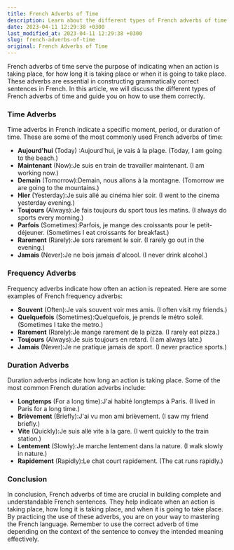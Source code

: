 ```yaml
---
title: French Adverbs of Time
description: Learn about the different types of French adverbs of time and how to use them correctly.
date: 2023-04-11 12:29:38 +0300
last_modified_at: 2023-04-11 12:29:38 +0300
slug: french-adverbs-of-time
original: French Adverbs of Time
---
```

French adverbs of time serve the purpose of indicating when an action is taking place, for how long it is taking place or when it is going to take place. These adverbs are essential in constructing grammatically correct sentences in French. In this article, we will discuss the different types of French adverbs of time and guide you on how to use them correctly.

### Time Adverbs

Time adverbs in French indicate a specific moment, period, or duration of time. These are some of the most commonly used French adverbs of time:

- **Aujourd'hui** (Today) :Aujourd'hui, je vais à la plage. (Today, I am going to the beach.)
- **Maintenant** (Now):Je suis en train de travailler maintenant. (I am working now.)
- **Demain** (Tomorrow):Demain, nous allons à la montagne. (Tomorrow we are going to the mountains.)
- **Hier** (Yesterday):Je suis allé au cinéma hier soir. (I went to the cinema yesterday evening.)
- **Toujours** (Always):Je fais toujours du sport tous les matins. (I always do sports every morning.)
- **Parfois** (Sometimes):Parfois, je mange des croissants pour le petit-déjeuner. (Sometimes I eat croissants for breakfast.)
- **Rarement** (Rarely):Je sors rarement le soir. (I rarely go out in the evening.)
- **Jamais** (Never):Je ne bois jamais d'alcool. (I never drink alcohol.)

### Frequency Adverbs

Frequency adverbs indicate how often an action is repeated. Here are some examples of French frequency adverbs:

- **Souvent** (Often):Je vais souvent voir mes amis. (I often visit my friends.)
- **Quelquefois** (Sometimes):Quelquefois, je prends le métro soleil. (Sometimes I take the metro.)
- **Rarement** (Rarely):Je mange rarement de la pizza. (I rarely eat pizza.)
- **Toujours** (Always):Je suis toujours en retard. (I am always late.)
- **Jamais** (Never):Je ne pratique jamais de sport. (I never practice sports.)

### Duration Adverbs

Duration adverbs indicate how long an action is taking place. Some of the most common French duration adverbs include:

- **Longtemps** (For a long time):J'ai habité longtemps à Paris. (I lived in Paris for a long time.)
- **Brièvement** (Briefly):J'ai vu mon ami brièvement. (I saw my friend briefly.)
- **Vite** (Quickly):Je suis allé vite à la gare. (I went quickly to the train station.)
- **Lentement** (Slowly):Je marche lentement dans la nature. (I walk slowly in nature.)
- **Rapidement** (Rapidly):Le chat court rapidement. (The cat runs rapidly.)

### Conclusion

In conclusion, French adverbs of time are crucial in building complete and understandable French sentences. They help indicate when an action is taking place, how long it is taking place, and when it is going to take place. By practicing the use of these adverbs, you are on your way to mastering the French language. Remember to use the correct adverb of time depending on the context of the sentence to convey the intended meaning effectively.